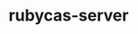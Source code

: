 ---
layout: repo
title: rubycas-server

account: ben7th
desc:
created:
updated:
last-commit:
type:
alternative:

skills:
threads: false
design-usage:
---
